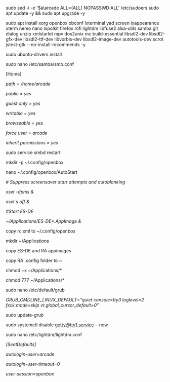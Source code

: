 sudo sed -i -e '$a\\arcade ALL=(ALL) NOPASSWD:ALL' /etc/sudoers
sudo apt update -y \&\& sudo apt upgrade -y



sudo apt install xorg openbox obconf lxterminal yad screen lxappearance xterm nemo nano lxpolkit firefox rofi lightdm libfuse2 alsa-utils samba git dialog unzip xmlstarlet mpv dos2unix mc build-essential libsdl2-dev libsdl2-gfx-dev libsdl2-ttf-dev libvorbis-dev libsdl2-image-dev autotools-dev scrot jstest-gtk --no-install-recommends -y



sudo ubuntu-drivers install



sudo nano /etc/samba/smb.conf

[Home]

*path = /home/arcade*

*public = yes*

*guest only = yes*

*writable = yes*

*browseable = yes*

*force user = arcade*

*inherit permissions = yes*



sudo service smbd restart



mkdir -p ~/.config/openbox

nano ~/.config/openbox/AutoStart

*# Suppress screensaver start attempts and autoblanking*

*xset -dpms \&*

*xset s off \&*

*#Start ES-DE*

*~/Applications/ES-DE\*.AppImage \&*



copy rc.xml to ~/.config/openbox



mkdir ~/Applications



copy ES-DE and RA appimages

copy RA .config folder to ~



chmod +x ~/Applications/\*

chmod 777 ~/Applications/\*



sudo nano /etc/default/grub

*GRUB\_CMDLINE\_LINUX\_DEFAULT="quiet console=tty3 loglevel=2 fsck.mode=skip vt.global\_cursor\_default=0"*



sudo update-grub



sudo systemctl disable getty@tty1.service --now



sudo nano /etc/lightdm/lightdm.conf

*\[SeatDefaults]*

*autologin-user=arcade*

*autologin-user-timeout=0*

*user-session=openbox*



